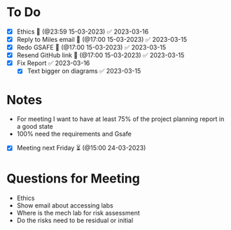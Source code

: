 # To Do
- [x] Ethics 📅 (@23:59 15-03-2023) ✅ 2023-03-16
- [x] Reply to Miles email 📅 (@17:00 15-03-2023) ✅ 2023-03-15
- [x] Redo GSAFE 📅 (@17:00 15-03-2023) ✅ 2023-03-15
- [x] Resend GitHub link 📅 (@17:00 15-03-2023) ✅ 2023-03-15
- [x] Fix Report ✅ 2023-03-16
	- [x] Text bigger on diagrams ✅ 2023-03-15

# Notes
- For meeting I want to have at least 75% of the project planning report in a good state
- 100% need the requirements and Gsafe
- [x] Meeting next Friday ⏳ (@15:00 24-03-2023)

# Questions for Meeting
- Ethics
- Show email about accessing labs
- Where is the mech lab for risk assessment
- Do the risks need to be residual or initial 
